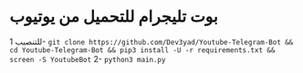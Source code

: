 # بوت تليجرام للتحميل من يوتيوب
للتنصيب
1- `git clone https://github.com/Dev3yad/Youtube-Telegram-Bot && cd Youtube-Telegram-Bot && pip3 install -U -r requirements.txt && screen -S YoutubeBot` 
2- `python3 main.py`
